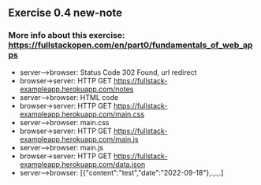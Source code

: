 ## Exercise 0.4 new-note

### More info about this exercise: https://fullstackopen.com/en/part0/fundamentals_of_web_apps

- server-->browser: Status Code 302 Found, url redirect <br/>
- browser->server: HTTP GET https://fullstack-exampleapp.herokuapp.com/notes <br/>
- server-->browser: HTML code
- browser->server: HTTP GET https://fullstack-exampleapp.herokuapp.com/main.css <br/>
- server-->browser: main.css
- browser->server: HTTP GET https://fullstack-exampleapp.herokuapp.com/main.js <br/>
- server-->browser: main.js
- browser->server: HTTP GET https://fullstack-exampleapp.herokuapp.com/data.json <br/>
- server-->browser: [{"content":"test","date":"2022-09-18"},.,.,.]
